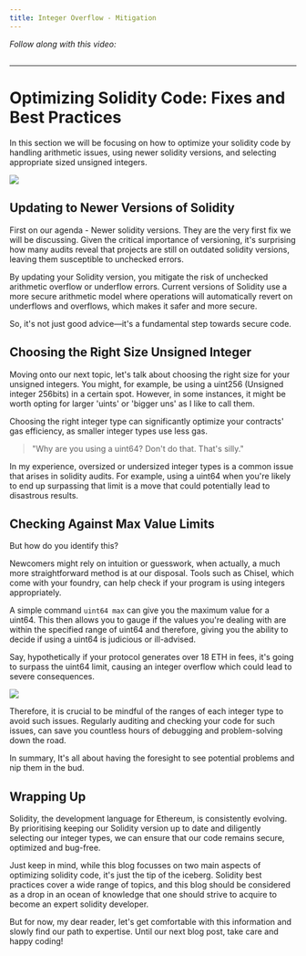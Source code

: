 ```yaml
---
title: Integer Overflow - Mitigation
---
```


_Follow along with this video:_

## 

---

# Optimizing Solidity Code: Fixes and Best Practices

In this section we will be focusing on how to optimize your solidity code by handling arithmetic issues, using newer solidity versions, and selecting appropriate sized unsigned integers.

![](https://cdn.videotap.com/JQFvqTTQx9NSt5trIsy4-5.2.png)

## Updating to Newer Versions of Solidity

First on our agenda - Newer solidity versions. They are the very first fix we will be discussing. Given the critical importance of versioning, it's surprising how many audits reveal that projects are still on outdated solidity versions, leaving them susceptible to unchecked errors.

By updating your Solidity version, you mitigate the risk of unchecked arithmetic overflow or underflow errors. Current versions of Solidity use a more secure arithmetic model where operations will automatically revert on underflows and overflows, which makes it safer and more secure.

So, it's not just good advice—it's a fundamental step towards secure code.

## Choosing the Right Size Unsigned Integer

Moving onto our next topic, let's talk about choosing the right size for your unsigned integers. You might, for example, be using a uint256 (Unsigned integer 256bits) in a certain spot. However, in some instances, it might be worth opting for larger 'uints' or 'bigger uns' as I like to call them.

Choosing the right integer type can significantly optimize your contracts' gas efficiency, as smaller integer types use less gas.

> "Why are you using a uint64? Don't do that. That's silly."

In my experience, oversized or undersized integer types is a common issue that arises in solidity audits. For example, using a uint64 when you're likely to end up surpassing that limit is a move that could potentially lead to disastrous results.

## Checking Against Max Value Limits

But how do you identify this?

Newcomers might rely on intuition or guesswork, when actually, a much more straightforward method is at our disposal. Tools such as Chisel, which come with your foundry, can help check if your program is using integers appropriately.

A simple command `uint64 max` can give you the maximum value for a uint64. This then allows you to gauge if the values you're dealing with are within the specified range of uint64 and therefore, giving you the ability to decide if using a uint64 is judicious or ill-advised.

Say, hypothetically if your protocol generates over 18 ETH in fees, it's going to surpass the uint64 limit, causing an integer overflow which could lead to severe consequences.

![](https://cdn.videotap.com/rBscGeCrMNlRHNKG4K02-46.8.png)

Therefore, it is crucial to be mindful of the ranges of each integer type to avoid such issues. Regularly auditing and checking your code for such issues, can save you countless hours of debugging and problem-solving down the road.

In summary, It's all about having the foresight to see potential problems and nip them in the bud.

## Wrapping Up

Solidity, the development language for Ethereum, is consistently evolving. By prioritising keeping our Solidity version up to date and diligently selecting our integer types, we can ensure that our code remains secure, optimized and bug-free.

Just keep in mind, while this blog focusses on two main aspects of optimizing solidity code, it's just the tip of the iceberg. Solidity best practices cover a wide range of topics, and this blog should be considered as a drop in an ocean of knowledge that one should strive to acquire to become an expert solidity developer.

But for now, my dear reader, let's get comfortable with this information and slowly find our path to expertise. Until our next blog post, take care and happy coding!
